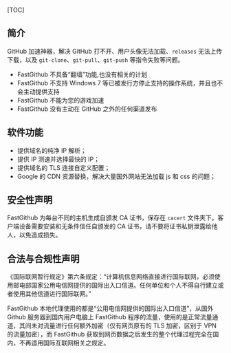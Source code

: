 [TOC]

## 简介

GitHub 加速神器，解决 GitHub 打不开、用户头像无法加载、`releases` 无法上传下载，以及 `git-clone`、`git-pull`、`git-push` 等指令失败等问题。

- FastGithub 不具备“翻墙”功能,也没有相关的计划
- FastGithub 不支持 Windows 7 等已被发行方停止支持的操作系统，并且也不会主动提供支持
- FastGithub 不能为您的游戏加速
- FastGithub 没有主动在 GitHub 之外的任何渠道发布

## 软件功能

- 提供域名的纯净 IP 解析；
- 提供 IP 测速并选择最快的 IP；
- 提供域名的 TLS 连接自定义配置；
- Google 的 CDN 资源替换，解决大量国外网站无法加载 js 和 css 的问题；

## 安全性声明

FastGithub 为每台不同的主机生成自颁发 CA 证书，保存在 `cacert` 文件夹下。客户端设备需要安装和无条件信任自颁发的 CA 证书，请不要将证书私钥泄露给他人，以免造成损失。

## 合法与合规性声明

《国际联网暂行规定》第六条规定：“计算机信息网络直接进行国际联网，必须使用邮电部国家公用电信网提供的国际出入口信道。任何单位和个人不得自行建立或者使用其他信道进行国际联网。”

FastGithub 本地代理使用的都是“公用电信网提供的国际出入口信道”，从国外 Github 服务器到国内用户电脑上 FastGithub 程序的流量，使用的是正常流量通道，其间未对流量进行任何额外加密（仅有网页原有的 TLS 加密，区别于 VPN 的流量加密），而 FastGithub 获取到网页数据之后发生的整个代理过程完全在国内，不再适用国际互联网相关之规定。

